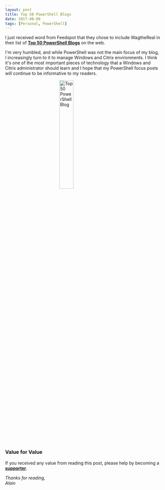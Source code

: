 ```yaml
---
layout: post
title: Top 50 PowerShell Blogs
date: 2017-08-08
tags: [Personal, PowerShell]
---
```

I just received word from Feedspot that they chose to include WagtheReal in their list of [**Top 50 PowerShell Blogs**](http://blog.feedspot.com/powershell_blogs/) on the web. 

I'm very humbled, and while PowerShell was not the main focus of my blog, I increasingly turn to it to manage Windows and Citrix environments. I think it's one of the most important pieces of technology that a Windows and Citrix administrator should learn and I hope that my PowerShell focus posts will continue to be informative to my readers.

<img 
    style="display: block; 
           margin-left: auto;
           margin-right: auto;
           width: 30%;"
    src="https://blog-cdn.feedspot.com/wp-content/uploads/2017/04/powershell-50-transparent_216px.png" 
    alt="Top 50 PowerShell Blog">

### Value for Value
If you received any value from reading this post, please help by becoming a [**supporter**](https://www.paypal.com/donate?hosted_button_id=73HNLGA2SGLLU).

*Thanks for reading,*  
*Alain*